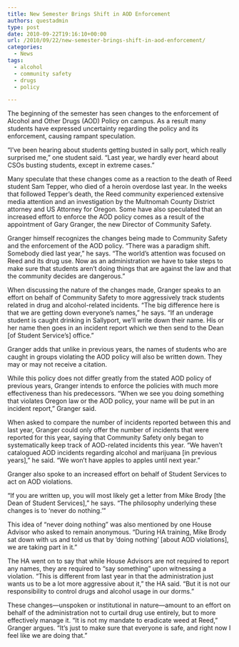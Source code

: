 ```yaml
---
title: New Semester Brings Shift in AOD Enforcement
authors: questadmin
type: post
date: 2010-09-22T19:16:10+00:00
url: /2010/09/22/new-semester-brings-shift-in-aod-enforcement/
categories:
  - News
tags:
  - alcohol
  - community safety
  - drugs
  - policy

---
```

The beginning of the semester has seen changes to the enforcement of Alcohol and Other Drugs (AOD) Policy on campus. As a result many students have expressed uncertainty regarding the policy and its enforcement, causing rampant speculation.

“I’ve been hearing about students getting busted in sally port, which really surprised me,” one student said. “Last year, we hardly ever heard about CSOs busting students, except in extreme cases.”

Many speculate that these changes come as a reaction to the death of Reed student Sam Tepper, who died of a heroin overdose last year. In the weeks that followed Tepper’s death, the Reed community experienced extensive media attention and an investigation by the Multnomah County District attorney and US Attorney for Oregon. Some have also speculated that an increased effort to enforce the AOD policy comes as a result of the appointment of Gary Granger, the new Director of Community Safety.

Granger himself recognizes the changes being made to Community Safety and the enforcement of the AOD policy. “There was a paradigm shift. Somebody died last year,” he says. “The world’s attention was focused on Reed and its drug use. Now as an administration we have to take steps to make sure that students aren’t doing things that are against the law and that the community decides are dangerous.”

When discussing the nature of the changes made, Granger speaks to an effort on behalf of Community Safety to more aggressively track students related in drug and alcohol-related incidents. “The big difference here is that we are getting down everyone’s names,” he says. “If an underage student is caught drinking in Sallyport, we’ll write down their name. His or her name then goes in an incident report which we then send to the Dean [of Student Service’s] office.”

Granger adds that unlike in previous years, the names of students who are caught in groups violating the AOD policy will also be written down. They may or may not receive a citation.

While this policy does not differ greatly from the stated AOD policy of previous years, Granger intends to enforce the policies with much more effectiveness than his predecessors. “When we see you doing something that violates Oregon law or the AOD policy, your name will be put in an incident report,” Granger said.

When asked to compare the number of incidents reported between this and last year, Granger could only offer the number of incidents that were reported for this year, saying that Community Safety only began to systematically keep track of AOD-related incidents this year. “We haven’t catalogued AOD incidents regarding alcohol and marijuana [in previous years],” he said. “We won’t have apples to apples until next year.”

Granger also spoke to an increased effort on behalf of Student Services to act on AOD violations.

“If you are written up, you will most likely get a letter from Mike Brody [the Dean of Student Services],” he says. “The philosophy underlying these changes is to ‘never do nothing.’”

This idea of “never doing nothing” was also mentioned by one House Advisor who asked to remain anonymous. “During HA training, Mike Brody sat down with us and told us that by ‘doing nothing’ [about AOD violations], we are taking part in it.”

The HA went on to say that while House Advisors are not required to report any names, they are required to “say something” upon witnessing a violation. “This is different from last year in that the administration just wants us to be a lot more aggressive about it,” the HA said. “But it is not our responsibility to control drugs and alcohol usage in our dorms.”

These changes—unspoken or institutional in nature—amount to an effort on behalf of the administration not to curtail drug use entirely, but to more effectively manage it. “It is not my mandate to eradicate weed at Reed,” Granger argues. “It’s just to make sure that everyone is safe, and right now I feel like we are doing that.”